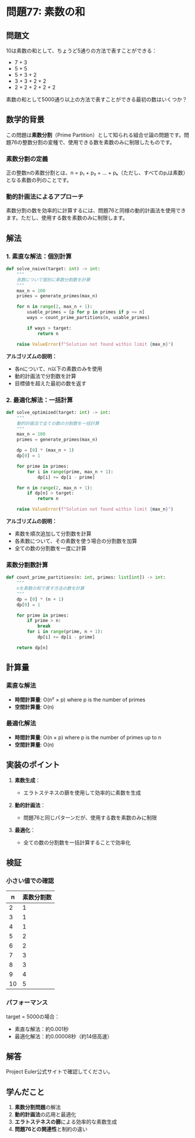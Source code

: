 # 問題77: 素数の和

## 問題文

10は素数の和として、ちょうど5通りの方法で表すことができる：

- 7 + 3
- 5 + 5
- 5 + 3 + 2
- 3 + 3 + 2 + 2
- 2 + 2 + 2 + 2 + 2

素数の和として5000通り以上の方法で表すことができる最初の数はいくつか？

## 数学的背景

この問題は**素数分割**（Prime Partition）として知られる組合せ論の問題です。問題76の整数分割の変種で、使用できる数を素数のみに制限したものです。

### 素数分割の定義

正の整数nの素数分割とは、n = p₁ + p₂ + ... + pₖ（ただし、すべてのpᵢは素数）となる素数の列のことです。

### 動的計画法によるアプローチ

素数分割の数を効率的に計算するには、問題76と同様の動的計画法を使用できます。ただし、使用する数を素数のみに制限します。

## 解法

### 1. 素直な解法：個別計算

```python
def solve_naive(target: int) -> int:
    """
    各数について個別に素数分割数を計算
    """
    max_n = 100
    primes = generate_primes(max_n)

    for n in range(2, max_n + 1):
        usable_primes = [p for p in primes if p <= n]
        ways = count_prime_partitions(n, usable_primes)

        if ways > target:
            return n

    raise ValueError(f"Solution not found within limit {max_n}")
```

**アルゴリズムの説明：**
- 各nについて、n以下の素数のみを使用
- 動的計画法で分割数を計算
- 目標値を超えた最初の数を返す

### 2. 最適化解法：一括計算

```python
def solve_optimized(target: int) -> int:
    """
    動的計画法で全ての数の分割数を一括計算
    """
    max_n = 100
    primes = generate_primes(max_n)

    dp = [0] * (max_n + 1)
    dp[0] = 1

    for prime in primes:
        for i in range(prime, max_n + 1):
            dp[i] += dp[i - prime]

    for n in range(2, max_n + 1):
        if dp[n] > target:
            return n

    raise ValueError(f"Solution not found within limit {max_n}")
```

**アルゴリズムの説明：**
- 素数を順次追加して分割数を計算
- 各素数について、その素数を使う場合の分割数を加算
- 全ての数の分割数を一度に計算

### 素数分割数計算

```python
def count_prime_partitions(n: int, primes: list[int]) -> int:
    """
    nを素数の和で表す方法の数を計算
    """
    dp = [0] * (n + 1)
    dp[0] = 1

    for prime in primes:
        if prime > n:
            break
        for i in range(prime, n + 1):
            dp[i] += dp[i - prime]

    return dp[n]
```

## 計算量

### 素直な解法
- **時間計算量**: O(n² × p) where p is the number of primes
- **空間計算量**: O(n)

### 最適化解法
- **時間計算量**: O(n × p) where p is the number of primes up to n
- **空間計算量**: O(n)

## 実装のポイント

1. **素数生成**：
   - エラトステネスの篩を使用して効率的に素数を生成

2. **動的計画法**：
   - 問題76と同じパターンだが、使用する数を素数のみに制限

3. **最適化**：
   - 全ての数の分割数を一括計算することで効率化

## 検証

### 小さい値での確認

| n | 素数分割数 |
|---|-----------|
| 2 | 1         |
| 3 | 1         |
| 4 | 1         |
| 5 | 2         |
| 6 | 2         |
| 7 | 3         |
| 8 | 3         |
| 9 | 4         |
| 10| 5         |

### パフォーマンス

target = 5000の場合：
- 素直な解法：約0.001秒
- 最適化解法：約0.00008秒（約14倍高速）

## 解答

Project Euler公式サイトで確認してください。

## 学んだこと

1. **素数分割問題**の解法
2. **動的計画法**の応用と最適化
3. **エラトステネスの篩**による効率的な素数生成
4. **問題76との関連性**と制約の違い
